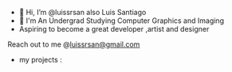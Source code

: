 - 👋 Hi, I’m @luissrsan also Luis Santiago
- 📓 I'm An Undergrad Studying Computer Graphics and Imaging
- Aspiring to become a great developer ,artist and designer

Reach out to me @luissrsan@gmail.com


- my projects :
 



